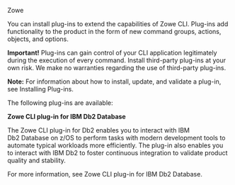 <?xml version="1.0" encoding="UTF-8"?><?workdir /C:\GitFolder\docs-site\docs\user-guide\temp\ibmpdf\oxygen_dita_temp\user-guide?><?workdir-uri file:/C:/GitFolder/docs-site/docs/user-guide/temp/ibmpdf/oxygen_dita_temp/user-guide/?><?path2project?><?path2project-uri ./?><?path2rootmap-uri ./?><topic xmlns:ditaarch="http://dita.oasis-open.org/architecture/2005/" xmlns:dita-ot="http://dita-ot.sourceforge.net/ns/201007/dita-ot" class="- topic/topic " ditaarch:DITAArchVersion="1.2" domains="(topic hi-d) (topic ut-d) (topic indexing-d) (topic hazard-d) (topic abbrev-d) (topic pr-d) (topic sw-d) (topic ui-d)" id="extending_zowe_cli" xtrc="topic:1;166:-1" xtrf="file:/C:/GitFolder/docs-site/docs/user-guide/cli-extending.md"><title class="- topic/title " xtrc="title:1;166:-1" xtrf="file:/C:/GitFolder/docs-site/docs/user-guide/cli-extending.md">Extending Zowe CLI</title><prolog class="- topic/prolog "><metadata class="- topic/metadata "><prodinfo class="- topic/prodinfo " xtrc="prodinfo:1;17:11" xtrf="file:/C:/GitFolder/docs-site/docs/user-guide/Zowe_User_Guide.ditamap">

<prodname class="- topic/prodname " xtrc="prodname:1;19:11" xtrf="file:/C:/GitFolder/docs-site/docs/user-guide/Zowe_User_Guide.ditamap">Zowe</prodname>
</prodinfo></metadata></prolog><body class="- topic/body " xtrc="body:1;166:-1" xtrf="file:/C:/GitFolder/docs-site/docs/user-guide/cli-extending.md"><p class="- topic/p " xtrc="p:1;166:-1" xtrf="file:/C:/GitFolder/docs-site/docs/user-guide/cli-extending.md">You can install plug-ins to extend the capabilities of Zowe CLI. Plug-ins add functionality to the product in the form of new command groups, actions, objects, and options. </p><p class="- topic/p " xtrc="p:2;166:-1" xtrf="file:/C:/GitFolder/docs-site/docs/user-guide/cli-extending.md"><b class="+ topic/ph hi-d/b " xtrc="b:1;166:-1" xtrf="file:/C:/GitFolder/docs-site/docs/user-guide/cli-extending.md">Important!</b> Plug-ins can gain control of your CLI application legitimately during the execution of every command. Install third-party plug-ins at your own risk. We make no warranties regarding the use of third-party plug-ins.</p><p class="- topic/p " xtrc="p:3;166:-1" xtrf="file:/C:/GitFolder/docs-site/docs/user-guide/cli-extending.md"><b class="+ topic/ph hi-d/b " xtrc="b:2;166:-1" xtrf="file:/C:/GitFolder/docs-site/docs/user-guide/cli-extending.md">Note:</b> For information about how to install, update, and validate a plug-in, see <xref class="- topic/xref " format="dita" href="cli-installplugins.md" xtrc="xref:1;166:-1" xtrf="file:/C:/GitFolder/docs-site/docs/user-guide/cli-extending.md" type="topic"><?ditaot usertext?>Installing Plug-ins</xref>.</p><p class="- topic/p " xtrc="p:4;166:-1" xtrf="file:/C:/GitFolder/docs-site/docs/user-guide/cli-extending.md">The following plug-ins are available:</p><p class="- topic/p " xtrc="p:5;166:-1" xtrf="file:/C:/GitFolder/docs-site/docs/user-guide/cli-extending.md"><b class="+ topic/ph hi-d/b " xtrc="b:3;166:-1" xtrf="file:/C:/GitFolder/docs-site/docs/user-guide/cli-extending.md">Zowe CLI plug-in for IBM Db2 Database</b></p><p class="- topic/p " xtrc="p:6;166:-1" xtrf="file:/C:/GitFolder/docs-site/docs/user-guide/cli-extending.md">The Zowe CLI plug-in for Db2 enables you to interact with IBM Db2 Database on z/OS to perform tasks with modern development tools to automate typical workloads more efficiently. The plug-in also enables you to interact with IBM Db2 to foster continuous integration to validate product quality and stability.</p><p class="- topic/p " xtrc="p:7;166:-1" xtrf="file:/C:/GitFolder/docs-site/docs/user-guide/cli-extending.md">For more information, see <xref class="- topic/xref " format="dita" href="cli-db2plugin.md" xtrc="xref:2;166:-1" xtrf="file:/C:/GitFolder/docs-site/docs/user-guide/cli-extending.md" type="topic"><?ditaot usertext?>Zowe CLI plug-in for IBM Db2 Database</xref>.</p></body></topic>
